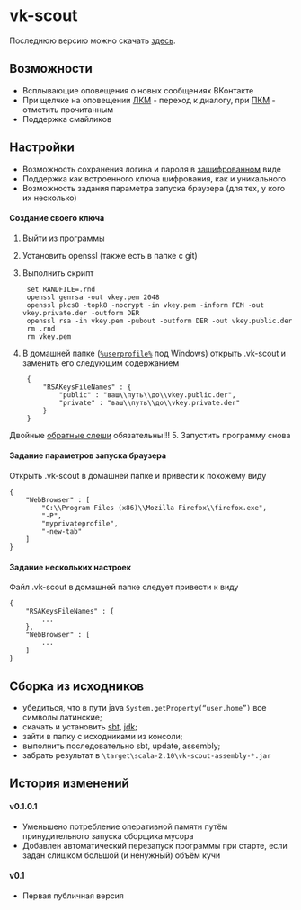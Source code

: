 vk-scout
========

Последнюю версию можно скачать [здесь](http://goo.gl/9jAiIS).

Возможности
--------------
* Всплывающие оповещения о новых сообщениях ВКонтакте
* При щелчке на оповещении [ЛКМ](http://ru.wikipedia.org/wiki/Щелчок_%28нажатие_клавиши%29#.D0.9B.D0.B5.D0.B2.D0.B0.D1.8F_.D0.BA.D0.BD.D0.BE.D0.BF.D0.BA.D0.B0) - переход к диалогу, при [ПКМ](http://ru.wikipedia.org/wiki/Щелчок_%28нажатие_клавиши%29#.D0.9F.D1.80.D0.B0.D0.B2.D0.B0.D1.8F_.D0.BA.D0.BD.D0.BE.D0.BF.D0.BA.D0.B0) - отметить прочитанным
* Поддержка смайликов

Настройки
------------
* Возможность сохранения логина и пароля в [зашифрованном](http://ru.wikipedia.org/wiki/RSA) виде
* Поддержка как встроенного ключа шифрования, как и уникального 
* Возможность задания параметра запуска браузера (для тех, у кого их несколько)

#### Создание своего ключа 
1. Выйти из программы
2. Установить openssl (также есть в папке с git)
3. Выполнить скрипт
 
        set RANDFILE=.rnd
        openssl genrsa -out vkey.pem 2048
        openssl pkcs8 -topk8 -nocrypt -in vkey.pem -inform PEM -out vkey.private.der -outform DER
        openssl rsa -in vkey.pem -pubout -outform DER -out vkey.public.der
        rm .rnd
        rm vkey.pem
4. В домашней папке ([`%userprofile%`](http://ru.wikipedia.org/wiki/Переменная_среды#.D0.9D.D0.B5.D0.BA.D0.BE.D1.82.D0.BE.D1.80.D1.8B.D0.B5_.D0.BF.D0.B5.D1.80.D0.B5.D0.BC.D0.B5.D0.BD.D0.BD.D1.8B.D0.B5_.D1.81.D1.80.D0.B5.D0.B4.D1.8B) под Windows) открыть .vk-scout и заменить его следующим содержанием

        {
            "RSAKeysFileNames" : {
                "public" : "ваш\\путь\\до\\vkey.public.der",
                "private" : "ваш\\путь\\до\\vkey.private.der"
            }
        }
Двойные [обратные слеши](http://ru.wikipedia.org/wiki/Обратная_косая_черта) обязательны!!!
5. Запустить программу снова

#### Задание параметров запуска браузера 
Открыть .vk-scout в домашней папке и привести к похожему виду

    {
        "WebBrowser" : [
            "C:\\Program Files (x86)\\Mozilla Firefox\\firefox.exe",
            "-P",
            "myprivateprofile",
            "-new-tab"
        ]
    }

#### Задание нескольких настроек 
Файл .vk-scout в домашней папке следует привести к виду

    {
        "RSAKeysFileNames" : {
            ...        
        },
        "WebBrowser" : [
            ...
        ]
    }


Сборка из исходников
------------------------
* убедиться, что в пути java `System.getProperty(“user.home”)` все символы латинские;
* скачать и установить [sbt](http://www.scala-sbt.org/0.12.2/docs/Getting-Started/Setup.html), [jdk](http://www.oracle.com/technetwork/java/javase/downloads/jdk7-downloads-1880260.html);
* зайти в папку с исходниками из консоли;
* выполнить последовательно sbt, update, assembly;
* забрать результат в `\target\scala-2.10\vk-scout-assembly-*.jar`


История изменений
------------------------- 
#### v0.1.0.1 
* Уменьшено потребление оперативной памяти путём принудительного запуска сборщика мусора
* Добавлен автоматический перезапуск программы при старте, если задан слишком большой (и ненужный) объём кучи

#### v0.1 
* Первая публичная версия
